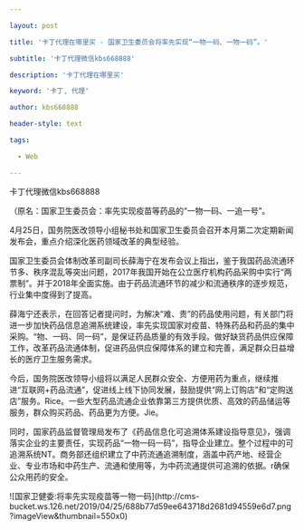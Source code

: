 ---
layout: post
title: '卡丁代理在哪里买 - 国家卫生委员会将率先实现“一物一码、一物一码”。'
subtitle: '卡丁代理微信kbs668888'
description: '卡丁代理在哪里买'
keyword: '卡丁, 代理'
author: kbs668888
header-style: text
tags:
  - Web
---
卡丁代理微信kbs668888

（原名：国家卫生委员会：率先实现疫苗等药品的“一物一码、一追一号”。

4月25日，国务院医改领导小组秘书处和国家卫生委员会召开本月第二次定期新闻发布会，重点介绍深化医药领域改革的典型经验。

国家卫生委员会体制改革司副司长薛海宁在发布会议上指出，鉴于我国药品流通环节多、秩序混乱等突出问题，2017年我国开始在公立医疗机构药品采购中实行“两票制”。并于2018年全面实施。由于药品流通环节的减少和流通秩序的逐步规范，行业集中度得到了提高。

薛海宁还表示，在回答记者提问时，为解决“难、贵”的药品使用问题，有关部门将进一步加快药品信息追溯系统建设，率先实现国家对疫苗、特殊药品和药品的集中采购。“物、一码、同一码”，是保证药品质量的有效手段。做好缺货药品供应保障工作，改革药品流通体制，促进药品供应保障体系的建立和完善，满足群众日益增长的医疗卫生服务需求。

今后，国务院医改领导小组将以满足人民群众安全、方便用药为重点，继续推进“互联网+药品流通”，促进线上线下协同发展，鼓励提供“网上订购店”和“定购送店”服务。Rice。一些大型药品流通企业依靠第三方提供优质、高效的药品储运等服务，群众购买药品、药品更为方便。Jie。

同时，国家药品监督管理局发布了《药品信息化可追溯体系建设指导意见》，强调落实企业的主要责任，实现药品“一物一码一码”，指导企业建立。整个过程中的可追溯系统NT。商务部还组织建立了中药流通追溯制度，涵盖中药产地、经营企业、专业市场和中药生产、流通和使用等，为中药流通提供可追溯的依据。r确保公众用药的安全。

![国家卫健委:将率先实现疫苗等一物一码](http://cms-
bucket.ws.126.net/2019/04/25/688b77d59ee643718d2681d94559e6d7.png?imageView&thumbnail=550x0)  

  

